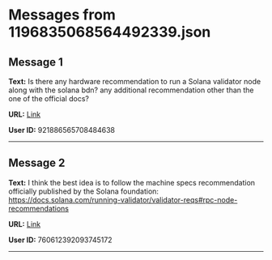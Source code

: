 # Messages from 1196835068564492339.json

## Message 1

**Text:** Is there any hardware recommendation to run a Solana validator node along with the solana bdn? any additional recommendation other than the one of the official docs?

**URL:** [Link](https://discord.com/channels/638409433860407300/638411171233398824/1196835068564492339)

**User ID:** 921886565708484638

---

## Message 2

**Text:** I think the best idea is to follow the machine specs recommendation officially published by the Solana foundation: https://docs.solana.com/running-validator/validator-reqs#rpc-node-recommendations

**URL:** [Link](https://discord.com/channels/638409433860407300/638411171233398824/1196855156847951952)

**User ID:** 760612392093745172

---


